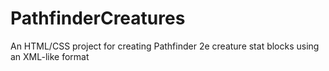 # PathfinderCreatures
An HTML/CSS project for creating Pathfinder 2e creature stat blocks using an XML-like format
